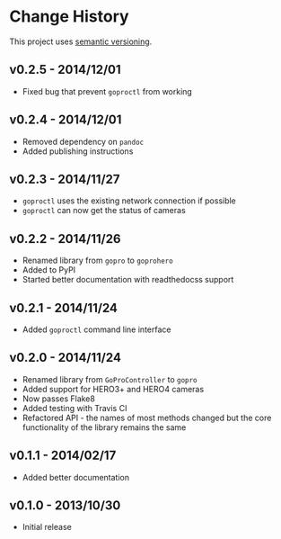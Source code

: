# Change History

This project uses [semantic versioning](http://semver.org/).

## v0.2.5 - 2014/12/01

* Fixed bug that prevent `goproctl` from working

## v0.2.4 - 2014/12/01

* Removed dependency on `pandoc`
* Added publishing instructions

## v0.2.3 - 2014/11/27

* `goproctl` uses the existing network connection if possible
* `goproctl` can now get the status of cameras

## v0.2.2 - 2014/11/26

* Renamed library from `gopro` to `goprohero`
* Added to PyPI
* Started better documentation with readthedocss support

## v0.2.1 - 2014/11/24

* Added `goproctl` command line interface

## v0.2.0 - 2014/11/24

* Renamed library from `GoProController` to `gopro`
* Added support for HERO3+ and HERO4 cameras
* Now passes Flake8
* Added testing with Travis CI
* Refactored API - the names of most methods changed but the core functionality of the library remains the same

## v0.1.1 - 2014/02/17

* Added better documentation

## v0.1.0 - 2013/10/30

* Initial release

